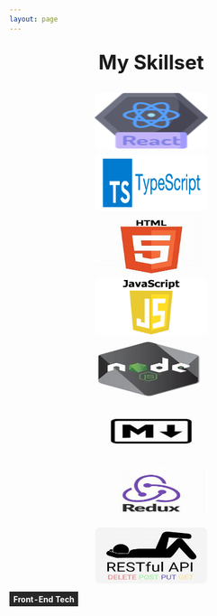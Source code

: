 ```yaml
---
layout: page
---
```


<style>

    .skill-container {
        display: flex;
        flex-wrap: wrap;
    }

    .skill {
    position: relative;
    margin: 10px;
    display: flex;
    justify-content: center; /* Center horizontally */
    align-items: center; /* Center vertically */
}

    .skill img {
        /*To Do*/
        /*Resize images in GIMP to be 100px x 100 px*/

        width: 200px;
        height: 100px; 
        border-radius: 10px;
    }

    .skill .tooltip {
        visibility: hidden;
        width: 120px;
        background-color: black;
        color: #fff;
        text-align: center;
        border-radius: 5px;
        padding: 5px;
        position: absolute;
        z-index: 1;
        bottom: 125%;
        left: 50%;
        margin-left: -60px;
        opacity: 0;
        transition: opacity 0.3s;
    }

    .skill:hover .tooltip {
        visibility: visible;
        opacity: 1;
    }
   
table thead tr, table tbody tr {
    background-color: #282828 !important; /* Set your desired background color */
    color: white; /* Optional: Set text color to white for better contrast */
}

h1 {
    text-align: center; /* Center align the title */
    font-size: 2.5em; /* Adjust the size as needed */
    margin-top: 20px; /* Add some top margin */
    padding: 10px;
}
</style>

<!-- ## Professional Web Development Experience -->
<h1>My Skillset</h1>
<table>
    <thead>
        <tr>
            <th>Front-End Tech</th>
        </tr>
    </thead>
    <tbody>
        <tr>
            <div class="skill">
                <img src="/assets/img/skills/react-100x100.png" alt="React">
                <div class="tooltip">React</div>
            </div>
        </tr>
        <tr>
            <div class="skill">
                <img src="/assets/img/skills/typescript.png" alt="TypeScript">
                <div class="tooltip">TypeScript</div>
            </div>
        </tr>
        <tr>
            <div class="skill">
                <img src="/assets/img/skills/html.jfif" alt="HTML">
                <div class="tooltip">HTML</div>
            </div>
        </tr>
        <tr>
                <div class="skill">
                    <img src="/assets/img/skills/javascript.png" alt="JavaScript">
                    <div class="tooltip">JavaScript</div>
                </div>
        </tr>
        <tr>
            <div class="skill">
                <img src="/assets/img/skills/nodejs.jfif" alt="NodeJs">
                <div class="tooltip">NodeJS</div>
            </div>
        </tr>
        <tr>
            <div class="skill">
                <img src="/assets/img/skills/markdown.jfif" alt="Markdown">
                <div class="tooltip">Markdown</div>
            </div>
        </tr>
        <tr>
            <div class="skill">
                <img src="/assets/img/skills/redux.jfif" alt="Redux">
                <div class="tooltip">Redux</div>
            </div>
        </tr>
        <tr>
            <div class="skill">
                <img src="/assets/img/skills/restful-api.jfif" alt="Redux">
                <div class="tooltip">Redux</div>
            </div>
        </tr>
        <!-- Add more rows as needed -->
    </tbody>
</table>
<!-- 
<table>
    <thead>
        <tr>
            <th>Back-End Tech</th>
        </tr>
    </thead>
    <tbody>
        <tr>
            <div class="skill">
                <img src="/assets/img/skills/csharp.jfif" alt="C#">
                <div class="tooltip">C#</div>
            </div>
        </tr>
        <tr>
            <div class="skill">
                <img src="/assets/img/skills/ibm-mainframe.jfif" alt="Mainframe">
                <div class="tooltip">Mainframe</div>
            </div>
        </tr>
        <tr>
            <div class="skill">
                <img src="/assets/img/skills/ibm-db2.png" alt="DB2">
                <div class="tooltip">DB2</div>
            </div>
        </tr>
    </tbody>
</table> -->
<!-- Professional Web Development Experience
Tech Stack:
React-Redux
TypeScript and some Javascript
HTML/CSS

Tools
Docker
GitLab
Tmux
iTerm
PowerShell
VSCode

External Systems
Kafka
Kubernetes

Professional Backend Programming Experience

Personal Project Experience -->
